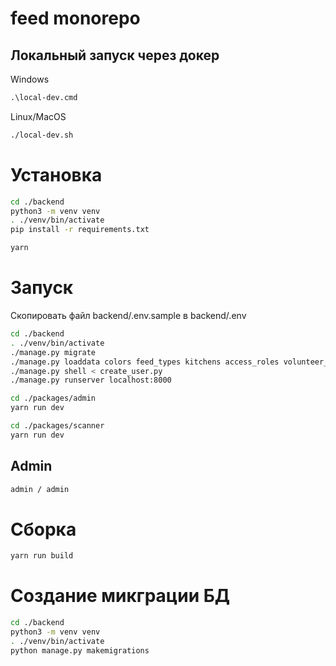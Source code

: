 # feed monorepo


## Локальный запуск через докер

Windows
```cmd
.\local-dev.cmd
```
Linux/MacOS
```bash
./local-dev.sh
```


# Установка
```bash
cd ./backend
python3 -m venv venv
. ./venv/bin/activate
pip install -r requirements.txt
```

```bash
yarn
```

# Запуск

Скопировать файл backend/.env.sample в backend/.env

```bash
cd ./backend
. ./venv/bin/activate
./manage.py migrate
./manage.py loaddata colors feed_types kitchens access_roles volunteer_roles engagement_roles transports genders
./manage.py shell < create_user.py
./manage.py runserver localhost:8000
```

```bash
cd ./packages/admin
yarn run dev
```

```bash
cd ./packages/scanner
yarn run dev
```

## Admin

```bash
admin / admin
```

# Сборка

```bash
yarn run build
```

# Создание микграции БД

```bash
cd ./backend
python3 -m venv venv
. ./venv/bin/activate
python manage.py makemigrations
```
